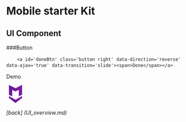 Mobile starter Kit
================================

UI Component
--------------------------------


###Button		
		
		<a id='doneBtn' class='button right' data-direction='reverse' data-ajax='true' data-transition='slide'><span>Done</span></a>


Demo


![alt text][Demo]

[Demo]: https://github.com/adam-p/markdown-here/raw/master/src/common/images/icon48.png "Logo Title Text 2"

	
*[back] (UI_overview.md)*  

